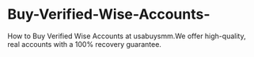 # Buy-Verified-Wise-Accounts-
How to Buy Verified Wise Accounts at usabuysmm.We offer high-quality, real accounts with a 100% recovery guarantee.
